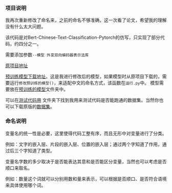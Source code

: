 ### 项目说明
我再次重新修改了命名来，之前的命名不够准确，这一次看了论文，希望我的理解没有什么太大问题。

该代码是对Bert-Chinese-Text-Classification-Pytorch的仿写，只实现了部分代码，约四分之一。

需要添加参数`--模型 外变双向编码器表示法库`

[原项目地址](https://github.com/649453932/Bert-Chinese-Text-Classification-Pytorch)


[预训练模型下载地址](https://huggingface.co/zozero/my-bert-chinese/tree/main)。这是我进行修改后的模型，如果模型时从原项目下载的，需要运行`修改预训练的模型()`，来适配中文的命名方式，该函数在`运行.py`中。
模型需要放在[预训练的模型](%E9%A2%84%E8%AE%AD%E7%BB%83%E7%9A%84%E6%A8%A1%E5%9E%8B)文件夹中。

可以在[测试代码用](%E6%B8%85%E5%8D%8E%E4%B8%AD%E6%96%87%E6%96%87%E6%9C%AC%E5%88%86%E7%B1%BB%E5%B7%A5%E5%85%B7%E5%8C%85%2F%E6%95%B0%E6%8D%AE%E9%9B%86%2F%E6%B5%8B%E8%AF%95%E4%BB%A3%E7%A0%81%E7%94%A8)
文件夹下找到我用来测试代码是否能跑通的数据集。当然你也可以下载原版的[数据集](http://thuctc.thunlp.org/)。

### 命名说明
变量名的统一性是必要，这里使得代码工整有序，而且无形中对变量进行了分类。

例如：文字的嵌入层、片段的嵌入层、位置的嵌入层；通过两个字知道了作用，通过后三个字知道了类型。

变量名字数的多少取决于是否能表达其意和是否能区分变量，当然也可以考虑是否顺口来取名。

例如：数量这个词就可以分别用数和量来表示，可以根据是否顺口、是否符合语境来具体使用哪个词。
